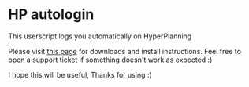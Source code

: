 # HP autologin
This userscript logs you automatically on HyperPlanning

Please visit [this page](http://magixkiller.github.io/HP_autologin/) for downloads and install instructions.
Feel free to open a support ticket if something doesn't work as expected :)

I hope this will be useful, Thanks for using :)
